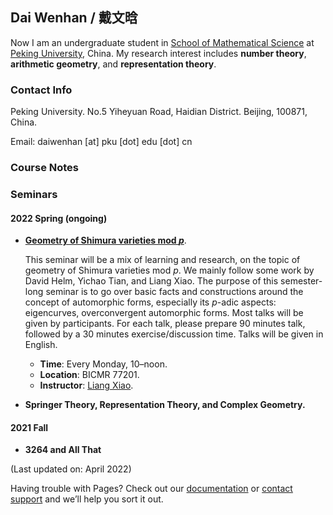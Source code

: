 ## Dai Wenhan / 戴文晗

Now I am an undergraduate student in [School of Mathematical Science](http://english.math.pku.edu.cn) at [Peking University](https://www.pku.edu.cn), China. My research interest includes **number theory**, **arithmetic geometry**, and **representation theory**.

### Contact Info

Peking University. No.5 Yiheyuan Road, Haidian District. Beijing, 100871, China.

Email: daiwenhan [at] pku [dot] edu [dot] cn

### Course Notes



### Seminars

#### 2022 Spring (ongoing)

- [**Geometry of Shimura varieties mod _p_**](docs/Sh-var-mod-p.md).

  This seminar will be a mix of learning and research, on the topic of geometry of Shimura varieties mod _p_. We mainly follow some work by David Helm, Yichao Tian, and Liang Xiao. The purpose of this semester-long seminar is to go over basic facts and constructions around the concept of automorphic forms, especially its _p_-adic aspects: eigencurves, overconvergent automorphic forms. Most talks will be given by participants. For each talk, please prepare 90 minutes talk, followed by a 30 minutes exercise/discussion time. Talks will be given in English.
  - **Time**: Every Monday, 10–noon.
  - **Location**: BICMR 77201.
  - **Instructor**: [Liang Xiao](https://bicmr.pku.edu.cn/~lxiao/index.htm).

- **Springer Theory, Representation Theory, and Complex Geometry.**

#### 2021 Fall

- **3264 and All That**

(Last updated on: April 2022)

Having trouble with Pages? Check out our [documentation](https://docs.github.com/categories/github-pages-basics/) or [contact support](https://support.github.com/contact) and we’ll help you sort it out.


